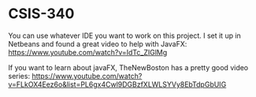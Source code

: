 # CSIS-340
You can use whatever IDE you want to work on this project. 
I set it up in Netbeans and found a great video to help with JavaFX: https://www.youtube.com/watch?v=IdTc_ZIGlMg

If you want to learn about javaFX, TheNewBoston has a pretty good video series: https://www.youtube.com/watch?v=FLkOX4Eez6o&list=PL6gx4Cwl9DGBzfXLWLSYVy8EbTdpGbUIG
